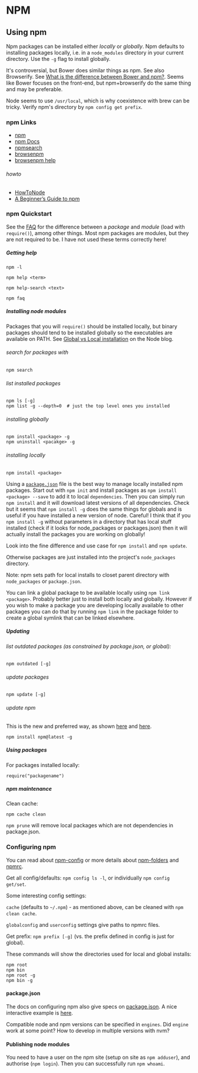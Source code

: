# NPM

## Using npm

Npm packages can be installed either *locally* or *globally*. Npm defaults to installing packages locally, i.e. in a `node_modules` directory in your current directory. Use the `-g` flag to install globally.

It's controversial, but Bower does similar things as npm. See also Browserify. See [What is the difference between Bower and npm?](https://stackoverflow.com/questions/18641899/what-is-the-difference-between-bower-and-npm). Seems like Bower focuses on the front-end, but npm+browserify do the same thing and may be preferable.

Node seems to use `/usr/local`, which is why coexistence with brew can be tricky. Verify npm's directory by `npm config get prefix`.

### npm Links

* [npm](https://www.npmjs.com/)
* [npm Docs](https://docs.npmjs.com/)
* [npmsearch](https://npmsearch.com/)
* [browsenpm](http://browsenpm.org/)
* [browsenpm help](http://browsenpm.org/help)

###### howto

* [HowToNode](http://howtonode.org/)
* [A Beginner’s Guide to npm](http://www.sitepoint.com/beginners-guide-node-package-manager/)


### npm Quickstart

See the [FAQ](https://docs.npmjs.com/misc/faq) for the difference between a _package_ and _module_ (load with `require()`), among other things. Most npm packages are modules, but they are not required to be. I have not used these terms correctly here!

##### Getting help

`npm -l`

`npm help <term>`

`npm help-search <text>`

`npm faq`


##### Installing node modules

Packages that you will `require()` should be installed locally, but binary packages should tend to be installed globally so the executables are available on PATH. See [Global vs Local installation](https://nodejs.org/en/blog/npm/npm-1-0-global-vs-local-installation/) on the Node blog.

###### search for packages with

    npm search

###### list installed packages

    npm ls [-g]
    npm list -g --depth=0  # just the top level ones you installed

###### installing globally

    npm install <package> -g
    npm uninstall <pacakge> -g

###### installing locally

    npm install <package>

Using a [`package.json`](https://docs.npmjs.com/getting-started/using-a-package.json) file is the best way to manage locally installed npm packages. Start out with `npm init` and install packages as `npm install <package> --save` to add it to local `dependencies`. Then you can simply run `npm install` and it will download latest versions of all dependencies. Check but it seems that `npm install -g` does the same things for globals and is useful if you have installed a new version of node. Careful! I think that if you `npm install -g` without parameters in a directory that has local stuff installed (check if it looks for node_packages or packages.json) then it will actually install the packages you are working on globally!

Look into the fine difference and use case for `npm install` and `npm update`.

Otherwise packages are just installed into the project's `node_packages` directory.

Note: npm sets path for local installs to closet parent directory with `node_packages` or `package.json`.

You can link a global package to be available locally using `npm link <package>`. Probably better just to install both locally and globally. However if you wish to make a package you are developing locally available to other packages you can do that by running `npm link` in the package folder to create a global symlink that can be linked elsewhere.




##### Updating

###### list outdated packages (as constrained by package.json, or global):

    npm outdated [-g]

###### update packages

    npm update [-g]

###### update npm

This is the new and preferred way, as shown [here](https://docs.npmjs.com/getting-started/installing-node) and [here](https://docs.npmjs.com/troubleshooting/try-the-latest-stable-version-of-npm).

    npm install npm@latest -g

##### Using packages

For packages installed locally:

    require("packagename")

##### npm maintenance

Clean cache:

    npm cache clean

`npm prune` will remove local packages which are not dependencies in package.json.


### Configuring npm

You can read about [npm-config](https://docs.npmjs.com/misc/config) or more details about [npm-folders](https://docs.npmjs.com/files/folders) and [npmrc](https://docs.npmjs.com/files/npmrc).

Get all config/defaults: `npm config ls -l`, or individually `npm config get/set`.

Some interesting config settings:

`cache` (defaults to `~/.npm`) - as mentioned above, can be cleaned with `npm clean cache`.

`globalconfig` and `userconfig` settings give paths to npmrc files.

Get prefix: `npm prefix [-g]` (vs. the prefix defined in config is just for global).

These commands will show the directories used for local and global installs:

    npm root
    npm bin
    npm root -g
    npm bin -g

#### package.json

The docs on configuring npm also give specs on [package.json](https://docs.npmjs.com/files/package.json). A nice interactive example is [here](http://browsenpm.org/package.json).

Compatible node and npm versions can be specified in `engines`. Did `engine` work at some point? How to develop in multiple versions with nvm?

#### Publishing node modules

You need to have a user on the npm site (setup on site as `npm adduser`), and authorise (`npm login`). Then you can successfully run `npm whoami`.
